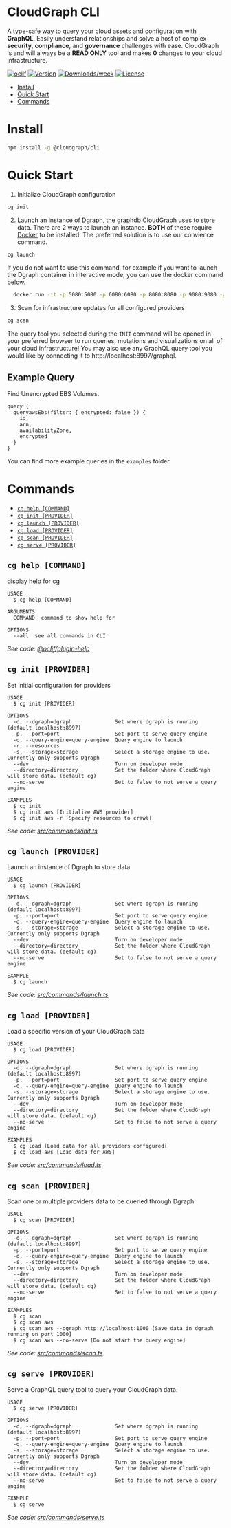 CloudGraph CLI
===========

A type-safe way to query your cloud assets and configuration with **GraphQL**. Easily understand relationships and solve a host of complex **security**, **compliance**, and **governance** challenges with ease. CloudGraph is and will always be a **READ ONLY** tool and makes **0** changes to your cloud infrastructure.

[![oclif](https://img.shields.io/badge/cli-oclif-brightgreen.svg)](https://oclif.io)
[![Version](https://img.shields.io/npm/v/@cloudgraph/cli.svg)](https://npmjs.org/package/@cloudgraph/cli)
[![Downloads/week](https://img.shields.io/npm/dw/@cloudgraph/cli.svg)](https://npmjs.org/package/@cloudgraph/cli)
[![License](https://img.shields.io/npm/l/@cloudgraph/cli.svg)](https://github.com/cloudgraphdev/cli/blob/master/package.json)

<!-- toc -->
* [Install](#install)
* [Quick Start](#quick-start)
* [Commands](#commands)
<!-- tocstop -->

# Install

<!-- install -->

```bash
npm install -g @cloudgraph/cli
```

<!-- installstop -->

# Quick Start

<!-- quickstart -->

1. Initialize CloudGraph configuration

```bash
cg init
```

2. Launch an instance of [Dgraph](https://dgraph.io/), the graphdb CloudGraph uses to store data.
There are 2 ways to launch an instance. **BOTH** of these require [Docker](https://www.docker.com/) to be installed. The preferred solution is to use our convience command.

```bash
cg launch
```

If you do not want to use this command, for example if you want to launch the Dgraph container in interactive mode, you can use the docker command below.

```bash
  docker run -it -p 5080:5080 -p 6080:6080 -p 8080:8080 -p 9080:9080 -p 8000:8000 -v ~/dgraph:/dgraph --name dgraph dgraph/standalone:v21.03.0
```

3. Scan for infrastructure updates for all configured providers

```bash
cg scan
```

The query tool you selected during the `INIT` command will be opened in your preferred browser to run queries, mutations and visualizations on all of your cloud infrastructure!
You may also use any GraphQL query tool you would like by connecting it to http://localhost:8997/graphql.

## Example Query

Find Unencrypted EBS Volumes.

```
query {
  queryawsEbs(filter: { encrypted: false }) {
    id,
    arn,
    availabilityZone,
    encrypted
  }
}
```

You can find more example queries in the `examples` folder

<!-- quickstartstop -->

# Commands

<!-- commands -->
* [`cg help [COMMAND]`](#cg-help-command)
* [`cg init [PROVIDER]`](#cg-init-provider)
* [`cg launch [PROVIDER]`](#cg-launch-provider)
* [`cg load [PROVIDER]`](#cg-load-provider)
* [`cg scan [PROVIDER]`](#cg-scan-provider)
* [`cg serve [PROVIDER]`](#cg-serve-provider)

## `cg help [COMMAND]`

display help for cg

```
USAGE
  $ cg help [COMMAND]

ARGUMENTS
  COMMAND  command to show help for

OPTIONS
  --all  see all commands in CLI
```

_See code: [@oclif/plugin-help](https://github.com/oclif/plugin-help/blob/v3.2.2/src/commands/help.ts)_

## `cg init [PROVIDER]`

Set initial configuration for providers

```
USAGE
  $ cg init [PROVIDER]

OPTIONS
  -d, --dgraph=dgraph              Set where dgraph is running (default localhost:8997)
  -p, --port=port                  Set port to serve query engine
  -q, --query-engine=query-engine  Query engine to launch
  -r, --resources
  -s, --storage=storage            Select a storage engine to use. Currently only supports Dgraph
  --dev                            Turn on developer mode
  --directory=directory            Set the folder where CloudGraph will store data. (default cg)
  --no-serve                       Set to false to not serve a query engine

EXAMPLES
  $ cg init
  $ cg init aws [Initialize AWS provider]
  $ cg init aws -r [Specify resources to crawl]
```

_See code: [src/commands/init.ts](https://github.com/cloudgraphdev/cli/blob/v0.3.5/src/commands/init.ts)_

## `cg launch [PROVIDER]`

Launch an instance of Dgraph to store data

```
USAGE
  $ cg launch [PROVIDER]

OPTIONS
  -d, --dgraph=dgraph              Set where dgraph is running (default localhost:8997)
  -p, --port=port                  Set port to serve query engine
  -q, --query-engine=query-engine  Query engine to launch
  -s, --storage=storage            Select a storage engine to use. Currently only supports Dgraph
  --dev                            Turn on developer mode
  --directory=directory            Set the folder where CloudGraph will store data. (default cg)
  --no-serve                       Set to false to not serve a query engine

EXAMPLE
  $ cg launch
```

_See code: [src/commands/launch.ts](https://github.com/cloudgraphdev/cli/blob/v0.3.5/src/commands/launch.ts)_

## `cg load [PROVIDER]`

Load a specific version of your CloudGraph data

```
USAGE
  $ cg load [PROVIDER]

OPTIONS
  -d, --dgraph=dgraph              Set where dgraph is running (default localhost:8997)
  -p, --port=port                  Set port to serve query engine
  -q, --query-engine=query-engine  Query engine to launch
  -s, --storage=storage            Select a storage engine to use. Currently only supports Dgraph
  --dev                            Turn on developer mode
  --directory=directory            Set the folder where CloudGraph will store data. (default cg)
  --no-serve                       Set to false to not serve a query engine

EXAMPLES
  $ cg load [Load data for all providers configured]
  $ cg load aws [Load data for AWS]
```

_See code: [src/commands/load.ts](https://github.com/cloudgraphdev/cli/blob/v0.3.5/src/commands/load.ts)_

## `cg scan [PROVIDER]`

Scan one or multiple providers data to be queried through Dgraph

```
USAGE
  $ cg scan [PROVIDER]

OPTIONS
  -d, --dgraph=dgraph              Set where dgraph is running (default localhost:8997)
  -p, --port=port                  Set port to serve query engine
  -q, --query-engine=query-engine  Query engine to launch
  -s, --storage=storage            Select a storage engine to use. Currently only supports Dgraph
  --dev                            Turn on developer mode
  --directory=directory            Set the folder where CloudGraph will store data. (default cg)
  --no-serve                       Set to false to not serve a query engine

EXAMPLES
  $ cg scan
  $ cg scan aws
  $ cg scan aws --dgraph http://localhost:1000 [Save data in dgraph running on port 1000]
  $ cg scan aws --no-serve [Do not start the query engine]
```

_See code: [src/commands/scan.ts](https://github.com/cloudgraphdev/cli/blob/v0.3.5/src/commands/scan.ts)_

## `cg serve [PROVIDER]`

Serve a GraphQL query tool to query your CloudGraph data.

```
USAGE
  $ cg serve [PROVIDER]

OPTIONS
  -d, --dgraph=dgraph              Set where dgraph is running (default localhost:8997)
  -p, --port=port                  Set port to serve query engine
  -q, --query-engine=query-engine  Query engine to launch
  -s, --storage=storage            Select a storage engine to use. Currently only supports Dgraph
  --dev                            Turn on developer mode
  --directory=directory            Set the folder where CloudGraph will store data. (default cg)
  --no-serve                       Set to false to not serve a query engine

EXAMPLE
  $ cg serve
```

_See code: [src/commands/serve.ts](https://github.com/cloudgraphdev/cli/blob/v0.3.5/src/commands/serve.ts)_
<!-- commandsstop -->
